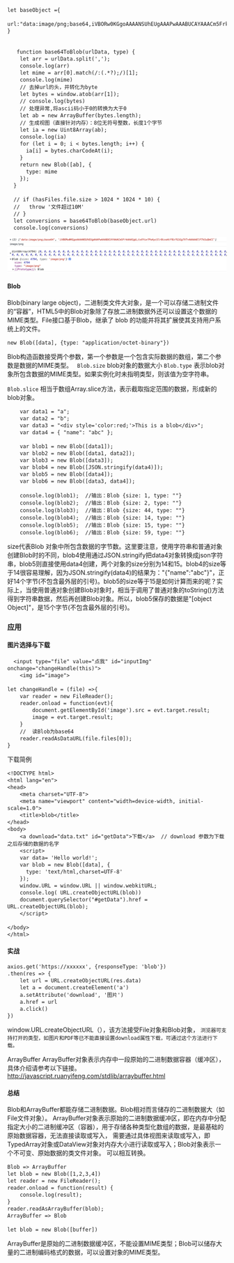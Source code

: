 ```
let baseObject ={
    url:"data:image/png;base64,iVBORw0KGgoAAAANSUhEUgAAAPwAAABUCAYAAACm5FrkAAASgUlEQVR42uzdCVSVZR7H8Rcw1MGtgkREDxkmElsaHdfJhfSYS2XiUk2ppamZgaY5SaA2mZUpjo
}


   function base64ToBlob(urlData, type) {
    let arr = urlData.split(',');
    console.log(arr)
    let mime = arr[0].match(/:(.*?);/)[1];
    console.log(mime)
    // 去掉url的头，并转化为byte
    let bytes = window.atob(arr[1]);
    // console.log(bytes)
    // 处理异常,将ascii码小于0的转换为大于0
    let ab = new ArrayBuffer(bytes.length);
    // 生成视图（直接针对内存）：8位无符号整数，长度1个字节
    let ia = new Uint8Array(ab);
    console.log(ia)
    for (let i = 0; i < bytes.length; i++) {
      ia[i] = bytes.charCodeAt(i);
    }
    return new Blob([ab], {
      type: mime
    });
  }

  // if (hasFiles.file.size > 1024 * 1024 * 10) {
  //   throw '文件超过10M'
  // }
  let conversions = base64ToBlob(baseObject.url)
  console.log(conversions)   
```
<img src="./imgs/blob.png" />

#### Blob
Blob(binary large object)，二进制类文件大对象，是一个可以存储二进制文件的“容器”，HTML5中的Blob对象除了存放二进制数据外还可以设置这个数据的MIME类型。File接口基于Blob，继承了 blob 的功能并将其扩展使其支持用户系统上的文件。
```
new Blob([data], {type: "application/octet-binary"})
```
Blob构造函数接受两个参数，第一个参数是一个包含实际数据的数组，第二个参数是数据的MIME类型。
`` Blob.size`` 
blob对象的数据大小
``Blob.type``
表示blob对象所包含数据的MIME类型。如果实例化时未指明类型，则该值为空字符串。

``Blob.slice``
相当于数组Array.slice方法，表示截取指定范围的数据，形成新的blob对象。

```
    var data1 = "a";
    var data2 = "b";
    var data3 = "<div style='color:red;'>This is a blob</div>";
    var data4 = { "name": "abc" };

    var blob1 = new Blob([data1]);
    var blob2 = new Blob([data1, data2]);
    var blob3 = new Blob([data3]);
    var blob4 = new Blob([JSON.stringify(data4)]);
    var blob5 = new Blob([data4]);
    var blob6 = new Blob([data3, data4]);

    console.log(blob1);  //输出：Blob {size: 1, type: ""}
    console.log(blob2);  //输出：Blob {size: 2, type: ""}
    console.log(blob3);  //输出：Blob {size: 44, type: ""}
    console.log(blob4);  //输出：Blob {size: 14, type: ""}
    console.log(blob5);  //输出：Blob {size: 15, type: ""}
    console.log(blob6);  //输出：Blob {size: 59, type: ""}
```

size代表Blob 对象中所包含数据的字节数。这里要注意，使用字符串和普通对象创建Blob时的不同，blob4使用通过JSON.stringify把data4对象转换成json字符串，blob5则直接使用data4创建，两个对象的size分别为14和15。blob4的size等于14很容易理解，因为JSON.stringify(data4)的结果为："{"name":"abc"}"，正好14个字节(不包含最外层的引号)。blob5的size等于15是如何计算而来的呢？实际上，当使用普通对象创建Blob对象时，相当于调用了普通对象的toString()方法得到字符串数据，然后再创建Blob对象。所以，blob5保存的数据是"[object Object]"，是15个字节(不包含最外层的引号)。

### 应用

#### 图片选择与下载
```
  <input type="file" value="点我" id="inputImg" onchange="changeHandle(this)">
    <img id="image">

let changeHandle = (file) =>{
    var reader = new FileReader();
    reader.onload = function(evt){
        document.getElementById('image').src = evt.target.result;
        image = evt.target.result;
    }
    //  读Blob为base64
    reader.readAsDataURL(file.files[0]);
}
```
下载简例

```
<!DOCTYPE html>
<html lang="en">
<head>
	<meta charset="UTF-8">
	<meta name="viewport" content="width=device-width, initial-scale=1.0">
	<title>blob</title>
</head>
<body>
	<a download="data.txt" id="getData">下载</a>  // download 参数为下载之后存储的数据的名字 
	<script>
	var data= 'Hello world!';  
	var blob = new Blob([data], {   
	  type: 'text/html,charset=UTF-8'   
	});
	window.URL = window.URL || window.webkitURL; 
	console.log( URL.createObjectURL(blob))
	document.querySelector("#getData").href = URL.createObjectURL(blob);
	</script>

</body>
</html>
```

#### 实战

```
axios.get('https://xxxxxx', {responseType: 'blob'})
.then(res => {
    let url = URL.createObjectURL(res.data)
    let a = document.createElement('a')
    a.setAttribute('download', '图片')
    a.href = url
    a.click()
})
```
window.URL.createObjectURL（），该方法接受File对象和Blob对象，
``浏览器可支持打开的类型，如图片和PDF等已不能直接设置download属性下载，可通过这个方法进行下载。``

ArrayBuffer
ArrayBuffer对象表示内存中一段原始的二进制数据容器（缓冲区），具体介绍请参考以下链接。
http://javascript.ruanyifeng.com/stdlib/arraybuffer.html

#### 总结

Blob和ArrayBuffer都能存储二进制数据。Blob相对而言储存的二进制数据大（如File文件对象）。
ArrayBuffer对象表示原始的二进制数据缓冲区，即在内存中分配指定大小的二进制缓冲区（容器），用于存储各种类型化数组的数据，是最基础的原始数据容器，无法直接读取或写入， 需要通过具体视图来读取或写入，即TypedArray对象或DataView对象对内存大小进行读取或写入；Blob对象表示一个不可变、原始数据的类文件对象。
可以相互转换。
```
Blob => ArrayBuffer
let blob = new Blob([1,2,3,4])
let reader = new FileReader();
reader.onload = function(result) {
    console.log(result);
}
reader.readAsArrayBuffer(blob);
ArrayBuffer => Blob

let blob = new Blob([buffer])
```
ArrayBuffer是原始的二进制数据缓冲区，不能设置MIME类型；Blob可以储存大量的二进制编码格式的数据，可以设置对象的MIME类型。




